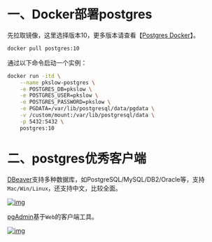 # 一、Docker部署postgres

先拉取镜像，这里选择版本10，更多版本请查看【[Postgres Docker](https://hub.docker.com/_/postgres)】。

```bash
docker pull postgres:10
```

通过以下命令启动一个实例：

```bash
docker run -itd \
    --name pkslow-postgres \
    -e POSTGRES_DB=pkslow \
    -e POSTGRES_USER=pkslow \
    -e POSTGRES_PASSWORD=pkslow \
    -e PGDATA=/var/lib/postgresql/data/pgdata \
    -v /custom/mount:/var/lib/postgresql/data \
    -p 5432:5432 \
    postgres:10
```

# 二、postgres优秀客户端

[DBeaver](https://dbeaver.io/)支持多种数据库，如PostgreSQL/MySQL/DB2/Oracle等，支持`Mac/Win/Linux`，还支持中文，比较全面。

[![img](https://pkslow.oss-cn-shenzhen.aliyuncs.com/images/2020/10/docker-install-postgres.DBeaver.png)](https://pkslow.oss-cn-shenzhen.aliyuncs.com/images/2020/10/docker-install-postgres.DBeaver.png)

[pgAdmin](https://www.pgadmin.org/)基于`Web`的客户端工具。

[![img](https://pkslow.oss-cn-shenzhen.aliyuncs.com/images/2020/10/docker-install-postgres.pgAdmin.png)](https://pkslow.oss-cn-shenzhen.aliyuncs.com/images/2020/10/docker-install-postgres.pgAdmin.png)

